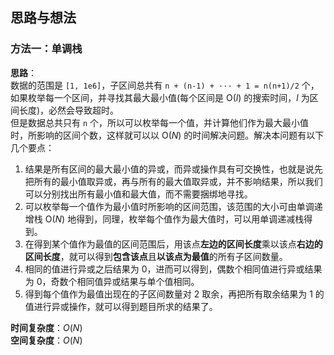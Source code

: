 ## 思路与想法
### 方法一：单调栈
**思路**：  
数据的范围是 `[1, 1e6]`，子区间总共有 `n + (n-1) + ··· + 1 = n(n+1)/2` 个，如果枚举每一个区间，并寻找其最大最小值(每个区间是 O(*l*) 的搜索时间，*l* 为区间长度)，必然会导致超时。  
但是数据总共只有 `n` 个，所以可以枚举每一个值，并计算他们作为最大最小值时，所影响的区间个数，这样就可以以 O(*N*) 的时间解决问题。解决本问题有以下几个要点：  
1. 结果是所有区间的最大最小值的异或，而异或操作具有可交换性，也就是说先把所有的最小值取异或，再与所有的最大值取异或，并不影响结果，所以我们可以分别找出所有最小值和最大值，而不需要捆绑地寻找。
2. 可以枚举每一个值作为最小值时所影响的区间范围，该范围的大小可由单调递增栈 O(*N*) 地得到，同理，枚举每个值作为最大值时，可以用单调递减栈得到。
3. 在得到某个值作为最值的区间范围后，用该点**左边的区间长度**乘以该点**右边的区间长度**，就可以得到**包含该点**且**以该点为最值**的所有子区间数量。
4. 相同的值进行异或之后结果为 0，进而可以得到，偶数个相同值进行异或结果为 0，奇数个相同值异或结果与单个值相同。
5. 得到每个值作为最值出现在的子区间数量对 2 取余，再把所有取余结果为 1 的值进行异或操作，就可以得到题目所求的结果了。

**时间复杂度**：*O*(*N*)  
**空间复杂度**：*O*(*N*)
